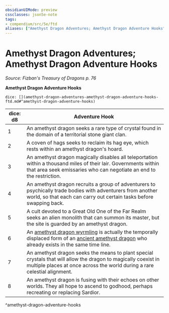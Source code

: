 ```yaml
---
obsidianUIMode: preview
cssclasses: json5e-note
tags:
- compendium/src/5e/ftd
aliases: ["Amethyst Dragon Adventures; Amethyst Dragon Adventure Hooks"]
---
```

# Amethyst Dragon Adventures; Amethyst Dragon Adventure Hooks
*Source: Fizban's Treasury of Dragons p. 76* 

**Amethyst Dragon Adventure Hooks**

`dice: [](amethyst-dragon-adventures-amethyst-dragon-adventure-hooks-ftd.md#^amethyst-dragon-adventure-hooks)`

| dice: d8 | Adventure Hook |
|----------|----------------|
| 1 | An amethyst dragon seeks a rare type of crystal found in the domain of a territorial stone giant clan. |
| 2 | A coven of hags seeks to reclaim its hag eye, which rests within an amethyst dragon's hoard. |
| 3 | An amethyst dragon magically disables all teleportation within a thousand miles of their lair. Governments within that area seek emissaries who can negotiate an end to the restriction. |
| 4 | An amethyst dragon recruits a group of adventurers to psychically trade bodies with adventurers from another world, so that each can carry out certain tasks before swapping back. |
| 5 | A cult devoted to a Great Old One of the Far Realm seeks an alien monolith that can summon its master, but the site is guarded by an amethyst dragon. |
| 6 | An [amethyst dragon wyrmling](2-Mechanics/CLI/bestiary/dragon/amethyst-dragon-wyrmling-ftd.md) is actually the temporally displaced form of an [ancient amethyst dragon](2-Mechanics/CLI/bestiary/dragon/ancient-amethyst-dragon-ftd.md) who already exists in the same time line. |
| 7 | An amethyst dragon seeks the means to plant special crystals that will allow the dragon to magically coexist in multiple places at once across the world during a rare celestial alignment. |
| 8 | An amethyst dragon is fusing with their echoes on other worlds. They all hope to ascend to godhood, perhaps recreating or replacing Sardior. |
^amethyst-dragon-adventure-hooks